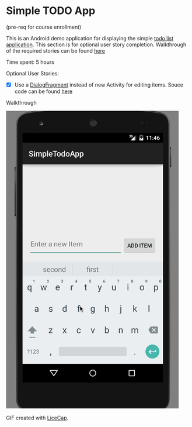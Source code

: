 # Simple TODO App


(pre-req for course enrollment)

This is an Android demo application for displaying the simple [todo list application](http://courses.codepath.com/snippets/intro_to_android/prework).
This section is for optional user story completion.
Walkthrough of the required stories can be found [here](https://github.com/abahety/LearnAndroid/blob/master/SimpleTodo/README.md)

Time spent: 5 hours

 Optional User Stories:

 * [x] Use a [DialogFragment](http://guides.codepath.com/android/Using-DialogFragment) instead of new Activity for editing items. Souce code can be found [here](https://github.com/abahety/LearnAndroid/tree/extensions/SimpleTodo)

Walkthrough 

![Video Walkthrough for optional user stories](https://github.com/abahety/LearnAndroid/blob/extensions/SimpleTodo/DialogOptionDemo.gif)

GIF created with [LiceCap](http://www.cockos.com/licecap/).

 